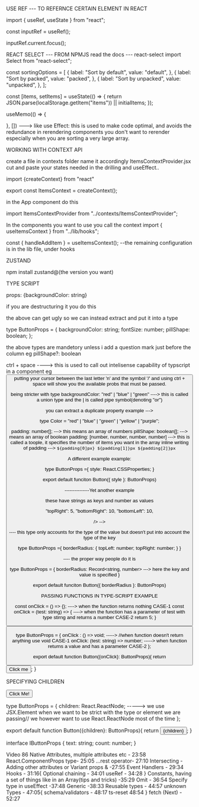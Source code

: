 USE REF --- TO REFERNCE CERTAIN ELEMENT IN REACT

import { useRef, useState } from "react";

const inputRef = useRef();


inputRef.current.focus();

<!-- <input
ref={inputRef};
/> -->


REACT SELECT  --- FROM NPMJS
read the docs --- react-select
import Select from "react-select";

const sortingOptions = [
  {
    label: "Sort by default",
    value: "default",
  },
  {
    label: "Sort by packed",
    value: "packed",
  },
  {
    label: "Sort by unpacked",
    value: "unpacked",
  },
];

<!-- <Select onChnage={option => } defaultValue={sortingOptions[0]} options={sortingOptions}/> -->


 const [items, setItems] = useState(() => {
    return JSON.parse(localStorage.getItem("items")) || initialItems;
  });


  useMemo(() => {

  }, [])  ---> like use Effect: this is used to make code optimal, and avoids the redundance in rerendering components you don't want to rerender especially when you are sorting a very large array.

  WORKING WITH CONTEXT API

  create a file in contexts folder
  name it accordingly
  ItemsContextProvider.jsx
cut and paste your states needed in the drilling and useEffect..

import {createContext} from "react"

export const ItemsContext = createContext();

<!-- return (
    <ItemsContext.Provider   --- use it as a wrapper
      value={{
        items,
        handleAddItems,
        handleDeleteItem,
        handleToggleItem,
        handleRemoveAllItems,
        handleResetToInitial,
        handleMarkAllAsComplete,
        handleMarkAllAsIncomplete,
      }}
    >
      {children}            --- don't forget the children
    </ItemsContext.Provider>
  ); -->

  in the App component do this

  import ItemsContextProvider from "../contexts/ItemsContextProvider";
<!-- 
  return (
    <>
      <BackgroundHeading />
      <main>
        <ItemsContextProvider>
        <Header/>
        <ItemList/>
        <Sidebar/>
        </ItemsContextProvider>
      </main>
      <Footer />
    </>
  ); -->

  In the components you want to use you call the context
  import { useItemsContext } from "../lib/hooks";

  const { handleAddItem } = useItemsContext(); --the remaining configuration is in the lib file, under hooks



ZUSTAND

npm install zustand@(the version you want)

TYPE SCRIPT

props: {backgroundColor: string}

if you are destructuring it you do this

<!-- export default funtion Button({backgroundColor, fontSize, pillShape}: {backgroundColor: string, fontSize: number, pillShape: boolean;}){ -->

  the above can get ugly so we can instead extract and put it into a type

  type ButtonProps = {
    backgroundColor: string;
    fontSize: number;
    pillShape: boolean;
  };

the above types are mandetory unless i add a question mark just before the column 
eg
pillShape?: boolean
  <!-- export default funtion Button({backgroundColor, fontSize, pillShape}: ButtonProps){ ... -->

ctrl + space ----> this is used to call out intelisense capability of typscript in a component eg <Button /> putting your cursor between the last letter 'n' and the symbol '/' and using ctrl + space will show you the available probs that must be passed.

being stricter with type
backgroundColor: "red" | "blue" | "green" ----> this is called a union type and the | is called pipe symbol(denoting "or")

you can extract a duplicate property example --->

type Color = "red" | "blue" | "green" | "yellow" | "purple";

padding: number[]; ---> this means an array of numbers
pillShape: boolean[]; ---> means an array of boolean
padding: [number, number, number, number] ---> this is called a toople, it specifies the number of items you want in the array
inline writing of padding --->    `${padding[0]px} ${padding[1]}px ${padding[2]}px`

A different example example:

<!-- <Button
style={{
  backgroundColor: "blue",
  fontSize: 24,
  padding: "1rem 2rem",
  borderRadius: 8,
 
}}
/> -->


type ButtonProps ={
  style: React.CSSProperties;
}



export default funciton Button({
  style
}: ButtonProps)

---------------Yet another example

<!-- <Button
borderRadius={{
"topLeft": 5,           -----> these have strings as keys and number as values
"topRight": 5,
"bottomRight": 10,
"bottomLeft": 10,
<!-- }} -->
/> -->

---- this type only accounts for the type of the value but doesn't put into account the type of the key

type ButtonProps ={
  borderRadius: {
    topLeft: number;
    topRight: number;
  }
}

---- the proper way people do it is

type ButtonProps = {
  borderRadius: Record<string, number>  ---> here the key and value is specified
}



export default funciton Button({
 borderRadius
}: ButtonProps)

PASSING FUNCTIONS IN TYPE-SCRIPT EXAMPLE

const onClick = () => {}; ----> when the function returns nothing CASE-1
const onClick = (test: string) => { ----> when the function has a parameter of test with type stirng and returns a number CASE-2
  return 5;
}

<Button 
onClick={onClick}
/>


type ButtonProps = {
  onClick : () => void;   -----> //when function doesn't return anything use void CASE-1
  onClick: (test: string) => number; -----> when function returns a value and has a parameter CASE-2 
};

export default function Button({onClick}: ButtonProps){
  return <button onClick={onClick}> Click me </button>;
}


SPECIFYING CHILDREN

<Button>Click Me!</Button>

type ButtonProps = {
  children: React.ReactNode; -----> we use JSX.Element when we want to be strict with the type or element we are passing// we however want to use React.ReactNode most of the time
};

export default function Button({children}: ButtonProps){
  return <button>{children}</button>;
}

interface IButtonProps {
  text: string;
  count: number;
}

Video 86
Native Attributes, multiple attributes etc - 23:58
React.ComponentProps type- 25:05
...rest operator- 27:10
Intersecting - Adding other attributes or Variant props & -27:55
Event Handlers - 29:34
Hooks - 31:16{
  Optional chaining - 34:01
  useRef - 34:28
}
Constants, having a set of things like in an Array(tips and tricks) -35:29
Omit - 36:54
Specify type in useEffect -37:48
Generic -38:33
Reusable types - 44:57
unknown Types - 47:05{
  schema/validators - 48:17
  ts-reset 48:54
}
fetch (Next) - 52:27
